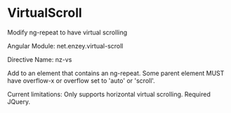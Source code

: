 VirtualScroll
=============

Modify ng-repeat to have virtual scrolling

Angular Module: net.enzey.virtual-scroll

Directive Name: nz-vs

Add to an element that contains an ng-repeat.
Some parent element MUST have overflow-x or overflow set to 'auto' or 'scroll'.

Current limitations:
Only supports horizontal virtual scrolling.
Required JQuery.
